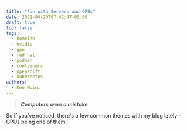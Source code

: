 ```yaml
---
title: "Fun with Servers and GPUs"
date: 2021-04-20T07:42:47-05:00
draft: true
toc: false
tags:
  - homelab
  - nvidia
  - gpu
  - red hat
  - podman
  - containers
  - openshift
  - kubernetes
authors:
  - Ken Moini
---
```


> ***Computers were a mistake***

So if you've noticed, there's a few common themes with my blog lately - GPUs being one of them.